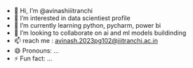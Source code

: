- 👋 Hi, I’m @avinashiiitranchi
- 👀 I’m interested in data scientiest profile
- 🌱 I’m currently learning python, pycharm, power bi
- 💞️ I’m looking to collaborate on ai and ml models buildinding
- 📫 reach me : avinash.2023pg102@iiitranchi.ac.in
- 😄 Pronouns: ...
- ⚡ Fun fact: ...

<!---
avinashiiitranchi/avinashiiitranchi is a ✨ special ✨ repository because its `README.md` (this file) appears on your GitHub profile.
You can click the Preview link to take a look at your changes.
--->
